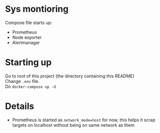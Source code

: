 # Sys montioring

Compose file starts up:
- Prometheus
- Node exporter
- Alertmanager


# Starting up
Go to root of this project (the directory containing this README)    
Change `.env` file.  
Do `docker-compose up -d`

# Details
- Prometheus is started as `network_mode=host` for now, this helps it scrap targets on localhost without being on same network as them  

